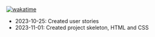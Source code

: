 [![wakatime](https://wakatime.com/badge/user/55c30436-1509-4eb9-9f18-fa9b7c6060c4/project/018b7cc1-bd83-4823-9fc6-e53bc6c5a4c8.svg)](https://wakatime.com/badge/user/55c30436-1509-4eb9-9f18-fa9b7c6060c4/project/018b7cc1-bd83-4823-9fc6-e53bc6c5a4c8)

- 2023-10-25: Created user stories
- 2023-11-01: Created project skeleton, HTML and CSS
